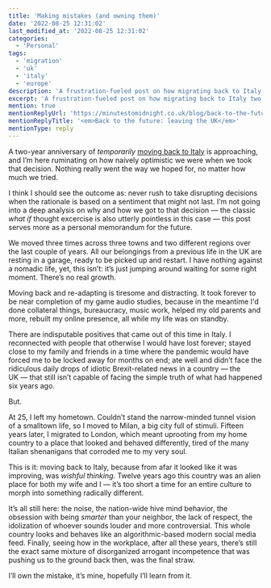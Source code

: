 ```yaml
---
title: 'Making mistakes (and owning them)'
date: '2022-08-25 12:31:02'
last_modified_at: '2022-08-25 12:31:02'
categories:
  - 'Personal' 
tags:
  - 'migration'
  - 'uk'
  - 'italy'
  - 'europe'
description: 'A frustration-fueled post on how migrating back to Italy two years ago was not the solution.'
excerpt: 'A frustration-fueled post on how migrating back to Italy two years ago was not the solution.'
mention: true
mentionReplyUrl: 'https://minutestomidnight.co.uk/blog/back-to-the-future-leaving-the-uk/'
mentionReplyTitle: '<em>Back to the future: leaving the UK</em>'
mentionType: reply
---
```

A two-year anniversary of *temporarily* [moving back to Italy](https://minutestomidnight.co.uk/blog/back-to-the-future-leaving-the-uk/) is approaching, and I’m here ruminating on how naively optimistic we were when we took that decision. Nothing really went the way we hoped for, no matter how much we tried. 

I think I should see the outcome as: never rush to take disrupting decisions when the rationale is based on a sentiment that might not last. I’m not going into a deep analysis on why and how we got to that decision&nbsp;—&nbsp;the classic *what if* thought excercise is also utterly pointless in this case&nbsp;—&nbsp;this post serves more as a personal memorandum for the future.

We moved three times across three towns and two different regions over the last couple of years. All our belongings from a previous life in the UK are resting in a garage, ready to be picked up and restart. I have nothing against a nomadic life, yet, this isn’t: it’s just jumping around waiting for some right moment. There’s no real growth.

Moving back and re-adapting is tiresome and distracting. It took forever to be near completion of my game audio studies, because in the meantime I'd done collateral things, bureaucracy, music work, helped my old parents and more, rebuilt my online presence, all while my life was on standby.

There are indisputable positives that came out of this time in Italy. I reconnected with people that otherwise I would have lost forever; stayed close to my family and friends in a time where the pandemic would have forced me to be locked away for months on end; ate well and didn’t face the ridiculous daily drops of idiotic Brexit-related news in a country&nbsp;—&nbsp;the UK&nbsp;—&nbsp;that still isn’t capable of facing the simple truth of what had happened six years ago.

But.

At 25, I left my hometown. Couldn’t stand the narrow-minded tunnel vision of a smalltown life, so I moved to Milan, a big city full of stimuli. Fifteen years later, I migrated to London, which meant uprooting from my home country to a place that looked and behaved differently, tired of the many Italian shenanigans that corroded me to my very soul.

This is it: moving back to Italy, because from afar it looked like it was improving, was *wishful thinking*. Twelve years ago this country was an alien place for both my wife and I&nbsp;—&nbsp;it’s too short a time for an entire culture to morph into something radically different.

It’s all still here: the noise, the nation-wide hive mind behavior, the obsession with being *smarter* than your neighbor, the lack of respect, the idolization of whoever sounds louder and more controversial. This whole country looks and behaves like an algorithmic-based modern social media feed. Finally, seeing how in the workplace, after all these years, there’s still the exact same mixture of disorganized arrogant incompetence that was pushing us to the ground back then, was the final straw.

I’ll own the mistake, it’s mine, hopefully I’ll learn from it.
